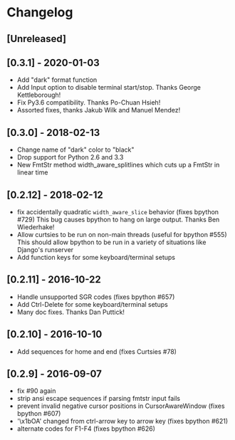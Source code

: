 # Changelog

## [Unreleased]

## [0.3.1] - 2020-01-03
- Add "dark" format function
- Add Input option to disable terminal start/stop. Thanks George Kettleborough!
- Fix Py3.6 compatibility. Thanks Po-Chuan Hsieh!
- Assorted fixes, thanks Jakub Wilk and Manuel Mendez!

## [0.3.0] - 2018-02-13
- Change name of "dark" color to "black"
- Drop support for Python 2.6 and 3.3
- New FmtStr method width_aware_splitlines which cuts up a FmtStr in linear time

## [0.2.12] - 2018-02-12
- fix accidentally quadratic `width_aware_slice` behavior (fixes bpython #729)
  This bug causes bpython to hang on large output. Thanks Ben Wiederhake!
- Allow curtsies to be run on non-main threads (useful for bpython #555)
  This should allow bpython to be run in a variety of situations like Django's runserver
- Add function keys for some keyboard/terminal setups

## [0.2.11] - 2016-10-22
- Handle unsupported SGR codes (fixes bpython #657)
- Add Ctrl-Delete  for some keyboard/terminal setups
- Many doc fixes. Thanks Dan Puttick!

## [0.2.10] - 2016-10-10
- Add sequences for home and end (fixes Curtsies #78)

## [0.2.9] - 2016-09-07
- fix #90 again
- strip ansi escape sequences if parsing fmtstr input fails
- prevent invalid negative cursor positions in CursorAwareWindow (fixes bpython #607)
- '\x1bOA' changed from ctrl-arrow key to arrow key (fixes bpython #621)
- alternate codes for F1-F4 (fixes bpython #626)
